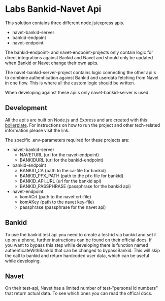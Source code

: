 # Labs Bankid-Navet Api

This solution contains three different node.js/express apis.

- navet-bankid-server
- bankid-endpoint
- navet-endpoint

The bankid-endpoint- and navet-endpoint-projects only contain logic for direct integrations against Bankid and Navet and should only be updated when Bankid or Navet change their own api:s. 

The navet-bankid-server-project contains logic connecting the other api:s to combine authentication against Bankid and userdata fetching from Navet in one flow. This is where all the custom logic should be written.

When developing against these api:s only navet-bankid-server is used.

## Development

All the api:s are built on Node.js and Express and are created with this <a href="https://github.com/helsingborg-stad/labs-node-js-boilerplate">boilerplate</a>. For instructions on how to run the project and other tech-related information please visit the link.

The specific .env-parameters required for these projects are:

- navet-bankid-server
  - NAVETURL (url for the navet-endpoint)
  - BANKIDURL (url for the bankid-endpoint)
- bankid-endpoint
  - BANKID_CA (path to the ca-file for bankid)
  - BANKID_PFX_PATH (path to the pfx-file for bankid) 
  - BANKID_API_URL (url for the bankid api)
  - BANKID_PASSPHRASE (passphrase for the bankid api)
- navet-endpoint
  - komACrt (path to the navet crt-file)
  - komAKey (path to the navet key-file)
  - passphrase (passphrase for the navet api)

## Bankid
To use the bankid test api you need to create a test-id via bankid and set it up on a phone, further instructions can be found on their official docs. If you want to bypass this step while developing there is function named authenticateWithBankId that can be changed to bypassBankid. This will skip the call to bankid and return hardcoded user data, which can be useful while developing.

## Navet
On their test-api, Navet has a limited number of test-"personal id numbers" that return actual data. To see which ones you can read the offical docs.
